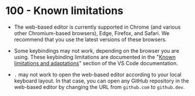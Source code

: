 # 100 - Known limitations

- The web-based editor is currently supported in Chrome (and various other Chromium-based browsers), Edge, Firefox, and Safari. We recommend that you use the latest versions of these browsers.

- Some keybindings may not work, depending on the browser you are using. These keybinding limitations are documented in the "[Known limitations and adaptations](https://code.visualstudio.com/docs/remote/codespaces#_known-limitations-and-adaptations)" section of the VS Code documentation.

- ```.``` may not work to open the web-based editor according to your local keyboard layout. In that case, you can open any GitHub repository in the web-based editor by changing the URL from ```github.com``` to ```github.dev```.